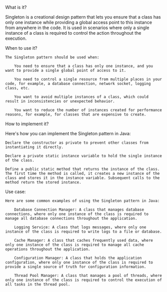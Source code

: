 What is it?

Singleton is a creational design pattern that lets you ensure that a class has only one instance while providing a global access point to this instance from anywhere in the code. It is used in scenarios where only a single instance of a class is required to control the action throughout the execution.


When to use it?

    The Singleton pattern should be used when:

        You need to ensure that a class has only one instance, and you want to provide a single global point of access to it.

        You need to control a single resource from multiple places in your code, for example, a database connection, network socket, logging class, etc.

        You want to avoid multiple instances of a class, which could result in inconsistencies or unexpected behavior.

        You want to reduce the number of instances created for performance reasons, for example, for classes that are expensive to create.


How to implement it?

Here's how you can implement the Singleton pattern in Java:

    Declare the constructor as private to prevent other classes from instantiating it directly.

    Declare a private static instance variable to hold the single instance of the class.

    Define a public static method that returns the instance of the class. The first time the method is called, it creates a new instance of the class and stores it in the instance variable. Subsequent calls to the method return the stored instance.


Use case:

    Here are some common examples of using the Singleton pattern in Java:

        Database Connection Manager: A class that manages database connections, where only one instance of the class is required to manage all database connections throughout the application.

        Logging Service: A class that logs messages, where only one instance of the class is required to write logs to a file or database.

        Cache Manager: A class that caches frequently used data, where only one instance of the class is required to manage all cache operations throughout the application.

        Configuration Manager: A class that holds the application configuration, where only one instance of the class is required to provide a single source of truth for configuration information.

        Thread Pool Manager: A class that manages a pool of threads, where only one instance of the class is required to control the execution of all tasks in the thread pool.